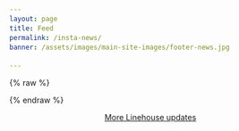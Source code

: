 ```yaml
---
layout: page
title: Feed
permalink: /insta-news/
banner: /assets/images/main-site-images/footer-news.jpg

---
```

{% raw %}
<script type="text/javascript" src="/assets/js/instafeed.min.js"></script>
<script type="text/javascript">
    var userFeed = new Instafeed({
        get: 'user',
        userId: 2090282915,
        limit: 100,
        filter: function(image) {
          return image.tags.indexOf('linehousenews') >= 0;
        },
        accessToken: '2090282915.03168fc.bf7e1a4cb9c7454ba95deddab0b555b0',
        resolution: 'standard_resolution',
        template: '<a href="{{link}}"><div class="news-container"><div class="image-box"><img src="{{image}}" /></div><div class="overlay"><div class="text-in-overlay"><img src="/assets/images/main-site-images/heart.png" class="insta-icon" width="19" /><span style="vertical-align: middle;">&nbsp;{{likes}}  &nbsp;&nbsp;</span><img src="/assets/images/main-site-images/comment.png" class="insta-icon" width="19" /> <span style="vertical-align: middle;"> {{comments}}</span></div></div></div></a><div class="news-container"><div class="info-box">{{caption}}</div></div><div style="clear: both;"><br /><hr><br /><br /></div></div>'
    });
    userFeed.run();
</script>
{% endraw %}
<div class="news-grid-page" id="instafeed">
</div>
<div class="news-grid-page" style="text-align: center;">
  <span class="news-button"><a href="https://www.instagram.com/line___house/">More Linehouse updates</a></span>
</div>

